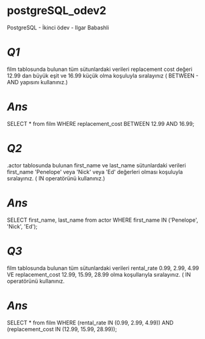 # postgreSQL_odev2
PostgreSQL - İkinci ödev - Ilgar Babashli

# _Q1_ 
film tablosunda bulunan tüm sütunlardaki verileri replacement cost değeri 12.99 dan büyük eşit ve 16.99 küçük olma koşuluyla sıralayınız ( BETWEEN - AND yapısını kullanınız.)
# _Ans_
SELECT * from film
WHERE replacement_cost BETWEEN 12.99 AND 16.99;

# _Q2_ 
.actor tablosunda bulunan first_name ve last_name sütunlardaki verileri first_name 'Penelope' veya 'Nick' veya 'Ed' değerleri olması koşuluyla sıralayınız. ( IN operatörünü kullanınız.)
# _Ans_
SELECT first_name, last_name from actor
WHERE first_name IN ('Penelope', 'Nick', 'Ed');

# _Q3_ 
film tablosunda bulunan tüm sütunlardaki verileri rental_rate 0.99, 2.99, 4.99 VE replacement_cost 12.99, 15.99, 28.99 olma koşullarıyla sıralayınız. ( IN operatörünü kullanınız.
# _Ans_
SELECT * from film
WHERE (rental_rate IN (0.99, 2.99, 4.99)) AND (replacement_cost IN (12.99, 15.99, 28.99));
